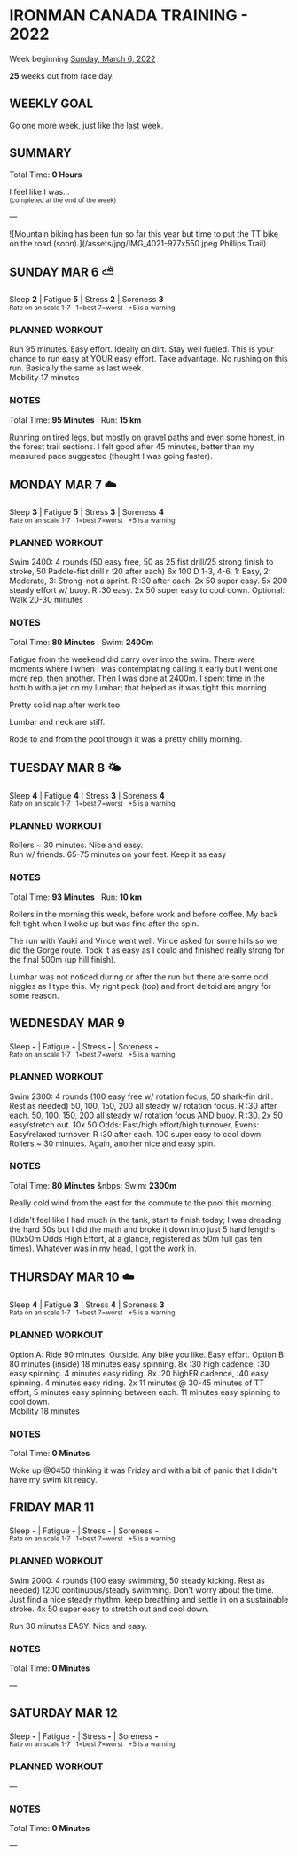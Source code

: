 # IRONMAN CANADA TRAINING - 2022
Week beginning [Sunday, March 6, 2022](javascript:flick('sun');)

**25** weeks out from race day.

## WEEKLY GOAL
Go one more week, just like the [last week](ironman2022-26weeksout).

## SUMMARY
Total Time: **0 Hours**

I feel like I was...
<br /><sup>(completed at the end of the week)</sup>

&mdash;

![Mountain biking has been fun so far this year but time to put the TT bike on the road (soon).](/assets/jpg/IMG_4021-977x550.jpeg Phillips Trail)

## SUNDAY MAR 6 ⛅️
Sleep **2** | Fatigue **5** | Stress **2** | Soreness **3**
<sup><br />Rate on an scale 1-7 &nbsp; 1=best 7=worst &nbsp; +5 is a warning</sup>

### PLANNED WORKOUT
Run 95 minutes. Easy effort. Ideally on dirt. Stay well fueled. This is your chance to run easy at YOUR easy effort. Take advantage. No rushing on this run.  Basically the same as last week.   
Mobility 17 minutes

### NOTES
Total Time: **95 Minutes** &nbsp; Run: **15 km**

Running on tired legs, but mostly on gravel paths and even some honest, in the forest trail sections.  I felt good after 45 minutes, better than my measured pace suggested (thought I was going faster).  

<!---->
## MONDAY MAR 7 ☁️
Sleep **3** | Fatigue **5** | Stress **3** | Soreness **4**
<sup><br />Rate on an scale 1-7 &nbsp; 1=best 7=worst &nbsp; +5 is a warning</sup>

### PLANNED WORKOUT
Swim 2400: 
4 rounds (50 easy free, 50 as 25 fist drill/25 strong finish to stroke, 50 Paddle-fist drill r :20 after each)
6x 100 D 1-3, 4-6. 1: Easy, 2: Moderate, 3: Strong-not a sprint. R :30 after each. 
2x 50 super easy.
5x 200 steady effort w/ buoy. R :30 easy. 
2x 50 super easy to cool down. 
Optional: Walk 20-30 minutes

### NOTES
Total Time: **80 Minutes** &nbsp; Swim: **2400m**

Fatigue from the weekend did carry over into the swim.  There were moments where I when I was contemplating calling it early but I went one more rep, then another.  Then I was done at 2400m.  I spent time in the hottub with a jet on my lumbar; that helped as it was tight this morning.

Pretty solid nap after work too.

Lumbar and neck are stiff.

Rode to and from the pool though it was a pretty chilly morning.

<!---->
## TUESDAY MAR 8 🌤
Sleep **4** | Fatigue **4** | Stress **3** | Soreness **4**
<sup><br />Rate on an scale 1-7 &nbsp; 1=best 7=worst &nbsp; +5 is a warning</sup>

### PLANNED WORKOUT
Rollers ~ 30 minutes. Nice and easy.  
Run w/ friends. 
65-75 minutes on your feet. 
Keep it as easy

### NOTES
Total Time: **93 Minutes** &nbsp; Run: **10 km**

Rollers in the morning this week, before work and before coffee.  My back felt tight when I woke up but was fine after the spin.

The run with Yauki and Vince went well.  Vince asked for some hills so we did the Gorge route.  Took it as easy as I could and finished really strong for the final 500m (up hill finish).

Lumbar was not noticed during or after the run but there are some odd niggles as I type this.  My right peck (top) and front deltoid are angry for some reason.  

<!---->
## WEDNESDAY MAR 9
Sleep **-** | Fatigue **-** | Stress **-** | Soreness **-**
<sup><br />Rate on an scale 1-7 &nbsp; 1=best 7=worst &nbsp; +5 is a warning</sup>

### PLANNED WORKOUT
Swim 2300: 
4 rounds (100 easy free w/ rotation focus, 50 shark-fin drill. Rest as needed) 
50, 100, 150, 200 all steady w/ rotation focus. R :30 after each. 
50, 100, 150, 200 all steady w/ rotation focus AND buoy. R :30. 
2x 50 easy/stretch out. 
10x 50 Odds: Fast/high effort/high turnover, Evens: Easy/relaxed turnover. R :30 after each. 
100 super easy to cool down.   
Rollers ~ 30 minutes. Again, another nice and easy spin.

### NOTES
Total Time: **80 Minutes** &nbps; Swim: **2300m**

Really cold wind from the east for the commute to the pool this morning.

I didn't feel like I had much in the tank, start to finish today; I was dreading the hard 50s but I did the math and broke it down into just 5 hard lengths (10x50m Odds High Effort, at a glance, registered as 50m full gas ten times).  Whatever was in my head, I got the work in.

<!---->
## THURSDAY MAR 10 ☁️
Sleep **4** | Fatigue **3** | Stress **4** | Soreness **3**
<sup><br />Rate on an scale 1-7 &nbsp; 1=best 7=worst &nbsp; +5 is a warning</sup>

### PLANNED WORKOUT
Option A: Ride 90 minutes. Outside. Any bike you like. Easy effort. 
Option B: 80 minutes (inside) 
18 minutes easy spinning. 
8x :30 high cadence, :30 easy spinning. 4 minutes easy riding. 
8x :20 highER cadence, :40 easy spinning. 4 minutes easy riding. 
2x 11 minutes @ 30-45 minutes of TT effort, 5 minutes easy spinning between each. 
11 minutes easy spinning to cool down.   
Mobility 18 minutes

### NOTES
Total Time: **0 Minutes**

Woke up @0450 thinking it was Friday and with a bit of panic that I didn't have my swim kit ready. 

<!---->
## FRIDAY MAR 11
Sleep **-** | Fatigue **-** | Stress **-** | Soreness **-**
<sup><br />Rate on an scale 1-7 &nbsp; 1=best 7=worst &nbsp; +5 is a warning</sup>

### PLANNED WORKOUT
Swim 2000: 
4 rounds (100 easy swimming, 50 steady kicking. Rest as needed) 
1200 continuous/steady swimming. Don't worry about the time. Just find a nice steady rhythm, keep breathing and settle in on a sustainable stroke. 
4x 50 super easy to stretch out and cool down. 

Run 30 minutes EASY. Nice and easy.


### NOTES
Total Time: **0 Minutes**

&mdash;  

<!---->
## SATURDAY MAR 12
Sleep **-** | Fatigue **-** | Stress **-** | Soreness **-**
<sup><br />Rate on an scale 1-7 &nbsp; 1=best 7=worst &nbsp; +5 is a warning</sup>

### PLANNED WORKOUT
&mdash;  

### NOTES
Total Time: **0 Minutes**

&mdash;  
